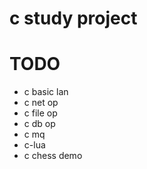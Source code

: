 # c study project


# TODO

- c basic lan
- c net op
- c file op
- c db op
- c mq
- c-lua
- c chess demo
